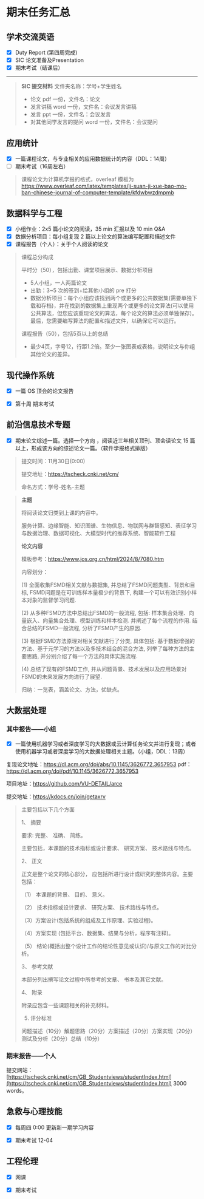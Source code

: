 # 期末任务汇总

## 学术交流英语

*   [x] Duty Report (第四周完成)
*   [x] SIC 论文准备及Presentation
*   [x] 期末考试（结课后）
---
> **SIC 提交材料** 文件夹名称：学号+学生姓名
> * 论文 pdf 一份，文件名：论文
> * 发言讲稿 word 一份，文件名：会议发言讲稿
> * 发言 ppt 一份，文件名：会议发言
> * 对其他同学发言的提问 word 一份，文件名：会议提问


## 应用统计

*   [x] 一篇课程论文，与专业相关的应用数据统计的内容（DDL：14周）
*   [ ] 期末考试（16周左右）

>   课程论文为计算机学报的格式，overleaf 模板为 https://www.overleaf.com/latex/templates/ji-suan-ji-xue-bao-mo-ban-chinese-journal-of-computer-template/kfdwbwzdmpmb



## 数据科学与工程

*   [x] 小组作业：2x5 篇小论文的阅读，35 min 汇报以及 10 min Q&A
*   [x] 数据分析项目：每小组复现 2 篇以上论文的算法编写配置和描述文件
*   [x] 课程报告（个人）：关于个人阅读的论文

>   课程总分构成
>
>   平时分（50），包括出勤、课堂项目展示、数据分析项目
>
>   *   5人小组，一人两篇论文
>   *   出勤：3~5 次的签到+给其他小组的 pre 打分
>   *   数据分析项目：每个小组应该找到两个或更多的公共数据集(需要单独下载和存档)，并在找到的数据集上重现两个或更多的论文算法(可以使用公共算法，但您应该重现论文的算法，每个论文的算法必须单独保存)。最后，您需要编写算法的配置和描述文件，以确保它可以运行。
>
>   课程报告（50），包括5页以上的总结
>
>   *   最少4页，字号12，行距1.2倍。至少一张图表或表格，说明论文与你组其他论文的差异。



## 现代操作系统

-   [x] 一篇 OS 顶会的论文报告
-   [x] 第十周 期末考试



## 前沿信息技术专题

*   [x] 期末论文综述一篇。选择一个方向 ，阅读近三年相关顶刊、顶会读论文 15 篇以上，形成该方向的综述论文一篇。（软件学报格式排版）

>   提交时间：11月30日(0:00)
>
>   提交地址：https://tscheck.cnki.net/cm/
>
>   命名方式：学号-姓名-主题

>   **主题**
>
>   将阅读论文归类到上课的内容中。
>
>   服务计算、边缘智能、知识图谱、生物信息、物联网与群智感知、表征学习与数据治理、数据可视化、大模型时代的推荐系统、智能软件工程
>
>   **论文内容**
>
>   模板参考：https://www.jos.org.cn/html/2024/8/7080.htm
>
>   内容划分：
>
>   (1) 全面收集FSMD相关文献与数据集, 并总结了FSMD问题类型、背景和目标, FSMD问题是在可训练样本量极少的背景下, 构建一个可以有效识别小样本对象的监督学习问题.
>
>   (2) 从多种FSMD方法中总结出FSMD的一般流程, 包括: 样本集合处理、向量嵌入、向量集合处理、模型训练和样本检测. 并阐述了每个流程的作用. 结合总结的FSMD一般流程, 分析了FSMD产生的原因.
>
>   (3) 根据FSMD方法原理对相关文献进行了分类, 具体包括: 基于数据增强的方法、基于元学习的方法以及多技术结合的混合方法, 列举了每种方法的主要思路, 并分别介绍了每一个方法的具体实施流程.
>
>   (4) 总结了现有的FSMD工作, 并从问题背景、技术发展以及应用场景对FSMD的未来发展方向进行了展望.
>
>   归纳：一览表，涵盖论文、方法，优缺点。



## 大数据处理

### 其中报告——小组
*   [x] 一篇使用机器学习或者深度学习的大数据或云计算任务论文并进行复现；或者使用机器学习或者深度学习的大数据处理相关主题。（小组，DDL：13周）

复现论文地址：https://dl.acm.org/doi/abs/10.1145/3626772.3657953 
pdf： https://dl.acm.org/doi/pdf/10.1145/3626772.3657953

项目地址：https://github.com/VU-DETAIL/arce

提交地址：https://kdocs.cn/join/getaxrv

>   主要包括以下几个方面
>
>   1、 摘要
>
>   要求: 完整、 准确、 简练。
>
>   主要包括，本课题的技术指标或设计要求、 研究方案、 技术路线与特点。
>
>   2、 正文
>
>   正文是整个论文的核心部分， 应包括所进行设计或研究的整体内容。主要包括：
>
>   （1） 本课题的背景、 目的、 意义。
>
>   （2） 技术指标或设计要求、 研究方案、 技术路线与特点。
>
>   （3）方案设计(包括系统的组成及工作原理、实验过程)。
>
>   （4）方案实现 (包括平台、数据集、结果与分析，程序有注释)。
>
>   （5） 结论(概括出整个设计工作的结论性意见或认识)/与原文工作的对比分析。
>
>   3、 参考文献
>
>   本部分列出撰写论文过程中所参考的文章、 书本及其它文献。
>
>   4、 附录
>
>   附录应包含一些课题相关的补充材料。
>
>   5.   评分标准
>
>   问题描述（10分）解题思路（20分）方案描述（20分）方案实现（20分）测试及分析（20分）总结（10分）

### 期末报告——个人
提交网站：[https://tscheck.cnki.net/cm/GB_Studentviews/studentIndex.html](https://tscheck.cnki.net/cm/GB_Studentviews/studentIndex.html)
3000 words。



## 急救与心理技能

*   [x] 每周四 0:00 更新新一期学习内容
*   [x] 期末考试 12-04



## 工程伦理

*   [x] 网课

*   [x] 期末考试
